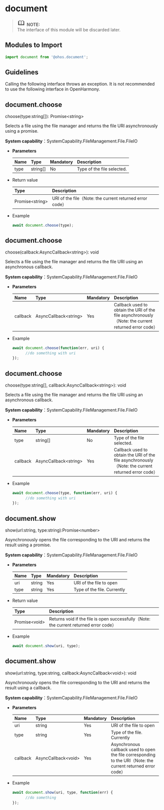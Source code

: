 # document

> ![icon-note.gif](public_sys-resources/icon-note.gif) **NOTE:**<br/>
> The interface of this module will be discarded later.

## Modules to Import

```js
import document from '@ohos.document';
```

## Guidelines

Calling the following interface throws an exception. It is not recommended to use the following interface in OpenHarmony.

## document.choose

choose(type:string[]): Promise&lt;string&gt;

Selects a file using the file manager and returns the file URI asynchronously using a promise.

**System capability**：SystemCapability.FileManagement.File.FileIO

- **Parameters**

  | Name  | Type                       | Mandatory| Description                        |
  | ------ | ------ | ---- | ---------------------------- |
  | type   | string[] | No   | Type of the file selected.  |

- Return value

  | Type                 | Description        |
  | --------------------- | -------------- |
  | Promise&lt;string&gt; | URI of the file（Note: the current returned error code） |

- Example

  ```js
  await document.choose(type);
  ```
## document.choose

choose(callback:AsyncCallback&lt;string&gt;): void

Selects a file using the file manager and returns the file URI using an asynchronous callback.

**System capability**：SystemCapability.FileManagement.File.FileIO

- **Parameters**

  | Name  | Type                       | Mandatory| Description                        |
  | -------- | --------------------------- | ---- | ---------------------------- |
  | callback | AsyncCallback&lt;string&gt; | Yes   | Callback used to obtain the URI of the file asynchronously（Note: the current returned error code） |

- Example

  ```js
  await document.choose(function(err, uri) {
        //do something with uri
  });
  ```
## document.choose

choose(type:string[], callback:AsyncCallback&lt;string&gt;): void

Selects a file using the file manager and returns the file URI using an asynchronous callback.

**System capability**：SystemCapability.FileManagement.File.FileIO

- **Parameters**

  | Name  | Type                       | Mandatory| Description                        |
  | -------- | --------------------------- | ---- | ---------------------------- |
  | type     | string[]                      | No   | Type of the file selected. |
  | callback | AsyncCallback&lt;string&gt; | Yes   | Callback used to obtain the URI of the file asynchronously（Note: the current returned error code） |

- Example

  ```js
  await document.choose(type, function(err, uri) {
        //do something with uri
  });
  ```

## document.show

show(url:string, type:string):Promise&lt;number&gt;

Asynchronously opens the file corresponding to the URI and returns the result using a promise.

**System capability**：SystemCapability.FileManagement.File.FileIO

- **Parameters**

  | Name  | Type                       | Mandatory| Description                        |
  | ---- | ------ | ---- | ---------------------------- |
  | uri | string | Yes   | URI of the file to open |
  | type | string | Yes   | Type of the file. Currently |

- Return value

  | Type                 | Description        |
  | --------------------- | ------------ |
  | Promise&lt;void&gt; | Returns void if the file is open successfully（Note: the current returned error code） |

- Example

  ```js
  await document.show(uri, type);
  ```

## document.show

show(url:string, type:string, callback:AsyncCallback&lt;void&gt;): void

Asynchronously opens the file corresponding to the URI and returns the result using a callback.

**System capability**：SystemCapability.FileManagement.File.FileIO

- **Parameters**

  | Name  | Type                       | Mandatory| Description                        |
  | -------- | --------------------------- | ---- | ---------------------------- |
  | uri | string | Yes   | URI of the file to open|
  | type | string | Yes   | Type of the file. Currently |
  | callback | AsyncCallback&lt;void&gt; | Yes   | Asynchronous callback used to open the file corresponding to the URI（Note: the current returned error code）   |

- Example

  ```js
  await document.show(uri, type, function(err) {
        //do something
  });
  ```


